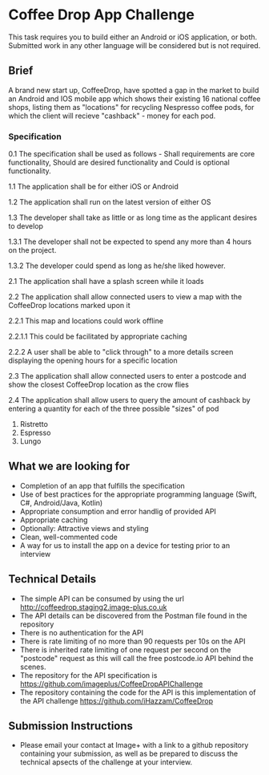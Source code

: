# Coffee Drop App Challenge
This task requires you to build either an Android or iOS application, or both. Submitted work in any other language will be considered but is not required.
 
## Brief
A brand new start up, CoffeeDrop, have spotted a gap in the market to build an Android and IOS mobile app which shows their existing 16 national coffee shops, listing them as "locations" for recycling Nespresso coffee pods, for which the client will recieve "cashback" - money for each pod.

### Specification 
0.1 The specification shall be used as follows - Shall requirements are core functionality, Should are desired functionality and Could is optional functionality.

1.1 The application shall be for either iOS or Android

1.2 The application shall run on the latest version of either OS

1.3 The developer shall take as little or as long time as the applicant desires to develop

1.3.1 The developer shall not be expected to spend any more than 4 hours on the project.

1.3.2 The developer could spend as long as he/she liked however.


2.1 The application shall have a splash screen while it loads

2.2 The application shall allow connected users to view a map with the CoffeeDrop locations marked upon it

2.2.1 This map and locations could work offline

2.2.1.1 This could be facilitated by appropriate caching

2.2.2 A user shall be able to "click through" to a more details screen displaying the opening hours for a specific location

2.3 The application shall allow connected users to enter a postcode and show the closest CoffeeDrop location as the crow flies

2.4 The application shall allow users to query the amount of cashback by entering a quantity for each of the three possible "sizes" of pod
  1) Ristretto
  2) Espresso
  3) Lungo
 
## What we are looking for
 - Completion of an app that fulfills the specification
 - Use of best practices for the appropriate programming language (Swift, C#, Android/Java, Kotlin)
 - Appropriate consumption and error handlig of provided API
 - Appropriate caching 
 - Optionally: Attractive views and styling
 - Clean, well-commented code 
 - A way for us to install the app on a device for testing prior to an interview
 
## Technical Details
- The simple API can be consumed by using the url http://coffeedrop.staging2.image-plus.co.uk
- The API details can be discovered from the Postman file found in the repository
- There is no authentication for the API
- There is rate limiting of no more than 90 requests per 10s on the API
- There is inherited rate limiting of one request per second on the "postcode" request as this will call the free postcode.io API behind the scenes.
- The repository for the API specification is https://github.com/imageplus/CoffeeDropAPIChallenge
- The repository containing the code for the API is this implementation of the API challenge https://github.com/iHazzam/CoffeeDrop

 
 ## Submission Instructions
  - Please email your contact at Image+ with a link to a github repository containing your submission, as well as be prepared to discuss the technical apsects of the challenge at your interview.

